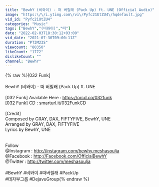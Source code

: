 ```yaml
---
title: "BewhY (비와이) - 떠 버릴래 (Pack Up) ft. UNE (Official Audio)"
image: "https:\/\/i.ytimg.com\/vi\/Pyfc21UtZU4\/hqdefault.jpg"
vid_id: "Pyfc21UtZU4"
categories: "Music"
tags: ["BewhY","(비와이)","떠"]
date: "2022-02-03T18:30:12+03:00"
vid_date: "2021-07-30T09:00:11Z"
duration: "PT3M23S"
viewcount: "80350"
likeCount: "1772"
dislikeCount: ""
channel: "BewhY"
---
```

{% raw %}[032 Funk]<br /><br />BewhY (비와이) - 떠 버릴래 (Pack Up) ft. UNE<br /><br />[032 Funk] Available Here : <a rel="nofollow" target="blank" href="https://orcd.co/032funk">https://orcd.co/032funk</a><br />[032 Funk] CD : smarturl.it/032FunkCD<br /><br />[Credit]<br />Composed by GRAY, DAX, FIFTYFIVE, BewhY, UNE<br />Arranged by GRAY, DAX, FIFTYFIVE<br />Lyrics by BewhY, UNE<br /><br /><br />Follow<br />@Instagram : <a rel="nofollow" target="blank" href="http://instagram.com/bewhy.meshasoulja">http://instagram.com/bewhy.meshasoulja</a><br />@Facebook : <a rel="nofollow" target="blank" href="http://Facebook.com/OfficialBewhY">http://Facebook.com/OfficialBewhY</a><br />@Twitter : <a rel="nofollow" target="blank" href="http://twitter.com/meshasoulja">http://twitter.com/meshasoulja</a><br /><br />#BewhY #비와이 #떠버릴래 #PackUp<br />#데자부그룹 #DejavuGroup{% endraw %}

